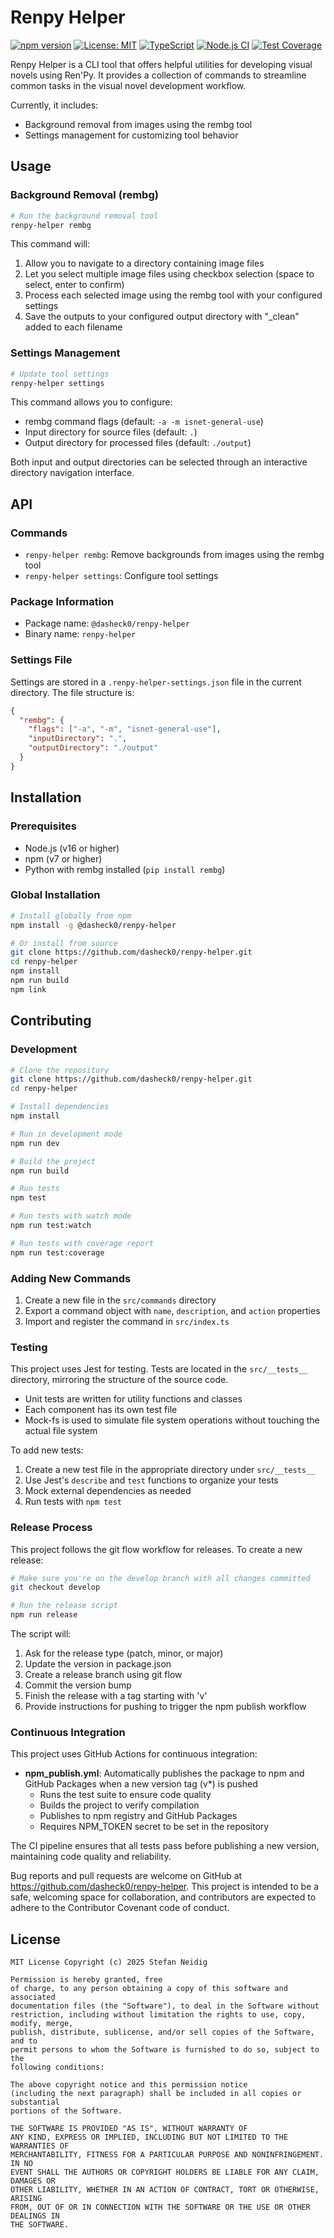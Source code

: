 # Renpy Helper

[![npm version](https://img.shields.io/npm/v/@dasheck0/renpy-helper.svg)](https://www.npmjs.com/package/@dasheck0/renpy-helper)
[![License: MIT](https://img.shields.io/badge/License-MIT-yellow.svg)](https://opensource.org/licenses/MIT)
[![TypeScript](https://img.shields.io/badge/TypeScript-5.8-blue.svg)](https://www.typescriptlang.org/)
[![Node.js CI](https://github.com/dasheck0/renpy-helper/actions/workflows/npm_publish.yml/badge.svg)](https://github.com/dasheck0/renpy-helper/actions/workflows/npm_publish.yml)
[![Test Coverage](https://img.shields.io/badge/coverage-100%25-brightgreen.svg)](https://github.com/dasheck0/renpy-helper)

<!-- section: Introduction -->

Renpy Helper is a CLI tool that offers helpful utilities for developing visual novels using Ren'Py. It provides a collection of commands to streamline common tasks in the visual novel development workflow.

Currently, it includes:
- Background removal from images using the rembg tool
- Settings management for customizing tool behavior


## Usage
<!-- section: Usage -->

### Background Removal (rembg)

```bash
# Run the background removal tool
renpy-helper rembg
```

This command will:
1. Allow you to navigate to a directory containing image files
2. Let you select multiple image files using checkbox selection (space to select, enter to confirm)
3. Process each selected image using the rembg tool with your configured settings
4. Save the outputs to your configured output directory with "_clean" added to each filename

### Settings Management

```bash
# Update tool settings
renpy-helper settings
```

This command allows you to configure:
- rembg command flags (default: `-a -m isnet-general-use`)
- Input directory for source files (default: `.`)
- Output directory for processed files (default: `./output`)

Both input and output directories can be selected through an interactive directory navigation interface.


## API
<!-- section: API -->

### Commands

- `renpy-helper rembg`: Remove backgrounds from images using the rembg tool
- `renpy-helper settings`: Configure tool settings

### Package Information

- Package name: `@dasheck0/renpy-helper`
- Binary name: `renpy-helper`

### Settings File

Settings are stored in a `.renpy-helper-settings.json` file in the current directory. The file structure is:

```json
{
  "rembg": {
    "flags": ["-a", "-m", "isnet-general-use"],
    "inputDirectory": ".",
    "outputDirectory": "./output"
  }
}
```


## Installation
<!-- section: Installation -->

### Prerequisites

- Node.js (v16 or higher)
- npm (v7 or higher)
- Python with rembg installed (`pip install rembg`)

### Global Installation

```bash
# Install globally from npm
npm install -g @dasheck0/renpy-helper

# Or install from source
git clone https://github.com/dasheck0/renpy-helper.git
cd renpy-helper
npm install
npm run build
npm link
```


## Contributing
<!-- section: Contributing -->

### Development

```bash
# Clone the repository
git clone https://github.com/dasheck0/renpy-helper.git
cd renpy-helper

# Install dependencies
npm install

# Run in development mode
npm run dev

# Build the project
npm run build

# Run tests
npm test

# Run tests with watch mode
npm run test:watch

# Run tests with coverage report
npm run test:coverage
```

### Adding New Commands

1. Create a new file in the `src/commands` directory
2. Export a command object with `name`, `description`, and `action` properties
3. Import and register the command in `src/index.ts`

### Testing

This project uses Jest for testing. Tests are located in the `src/__tests__` directory, mirroring the structure of the source code.

- Unit tests are written for utility functions and classes
- Each component has its own test file
- Mock-fs is used to simulate file system operations without touching the actual file system

To add new tests:

1. Create a new test file in the appropriate directory under `src/__tests__`
2. Use Jest's `describe` and `test` functions to organize your tests
3. Mock external dependencies as needed
4. Run tests with `npm test`

### Release Process

This project follows the git flow workflow for releases. To create a new release:

```bash
# Make sure you're on the develop branch with all changes committed
git checkout develop

# Run the release script
npm run release
```

The script will:
1. Ask for the release type (patch, minor, or major)
2. Update the version in package.json
3. Create a release branch using git flow
4. Commit the version bump
5. Finish the release with a tag starting with 'v'
6. Provide instructions for pushing to trigger the npm publish workflow

### Continuous Integration

This project uses GitHub Actions for continuous integration:

- **npm_publish.yml**: Automatically publishes the package to npm and GitHub Packages when a new version tag (v*) is pushed
  - Runs the test suite to ensure code quality
  - Builds the project to verify compilation
  - Publishes to npm registry and GitHub Packages
  - Requires NPM_TOKEN secret to be set in the repository

The CI pipeline ensures that all tests pass before publishing a new version, maintaining code quality and reliability.

Bug reports and pull requests are welcome on GitHub at https://github.com/dasheck0/renpy-helper. This project is intended to be a safe, welcoming space for collaboration, and contributors are expected to adhere to the Contributor Covenant code of conduct.

## License
<!-- section: License -->
```
MIT License Copyright (c) 2025 Stefan Neidig

Permission is hereby granted, free
of charge, to any person obtaining a copy of this software and associated
documentation files (the "Software"), to deal in the Software without
restriction, including without limitation the rights to use, copy, modify, merge,
publish, distribute, sublicense, and/or sell copies of the Software, and to
permit persons to whom the Software is furnished to do so, subject to the
following conditions:

The above copyright notice and this permission notice
(including the next paragraph) shall be included in all copies or substantial
portions of the Software.

THE SOFTWARE IS PROVIDED "AS IS", WITHOUT WARRANTY OF
ANY KIND, EXPRESS OR IMPLIED, INCLUDING BUT NOT LIMITED TO THE WARRANTIES OF
MERCHANTABILITY, FITNESS FOR A PARTICULAR PURPOSE AND NONINFRINGEMENT. IN NO
EVENT SHALL THE AUTHORS OR COPYRIGHT HOLDERS BE LIABLE FOR ANY CLAIM, DAMAGES OR
OTHER LIABILITY, WHETHER IN AN ACTION OF CONTRACT, TORT OR OTHERWISE, ARISING
FROM, OUT OF OR IN CONNECTION WITH THE SOFTWARE OR THE USE OR OTHER DEALINGS IN
THE SOFTWARE.
```